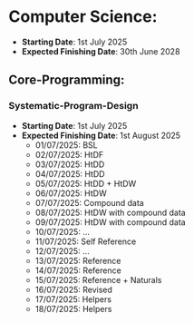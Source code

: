 # Computer Science:
* **Starting Date**: 1st July 2025
* **Expected Finishing Date**: 30th June 2028

## Core-Programming: 

### Systematic-Program-Design
* **Starting Date**: 1st July 2025
* **Expected Finishing Date**: 1st August 2025
    * 01/07/2025:  BSL
    * 02/07/2025:  HtDF
    * 03/07/2025:  HtDD
    * 04/07/2025:  HtDD
    * 05/07/2025:  HtDD + HtDW
    * 06/07/2025:  HtDW
    * 07/07/2025:  Compound data
    * 08/07/2025:  HtDW with compound data
    * 09/07/2025:  HtDW with compound data
    * 10/07/2025:  ...
    * 11/07/2025:  Self Reference
    * 12/07/2025:  ...
    * 13/07/2025:  Reference
    * 14/07/2025:  Reference
    * 15/07/2025:  Reference + Naturals
    * 16/07/2025:  Revised
    * 17/07/2025:  Helpers
    * 18/07/2025:  Helpers
